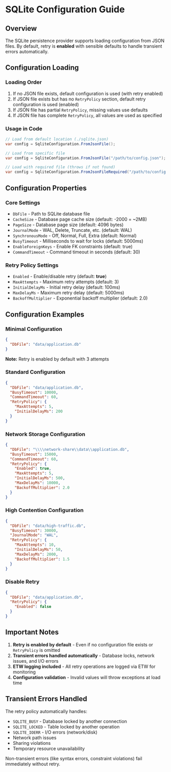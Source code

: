 # SQLite Configuration Guide

## Overview

The SQLite persistence provider supports loading configuration from JSON files. By default, retry is **enabled** with sensible defaults to handle transient errors automatically.

## Configuration Loading

### Loading Order
1. If no JSON file exists, default configuration is used (with retry enabled)
2. If JSON file exists but has no `RetryPolicy` section, default retry configuration is used (enabled)
3. If JSON file has partial `RetryPolicy`, missing values use defaults
4. If JSON file has complete `RetryPolicy`, all values are used as specified

### Usage in Code

```csharp
// Load from default location (./sqlite.json)
var config = SqliteConfiguration.FromJsonFile();

// Load from specific file
var config = SqliteConfiguration.FromJsonFile("/path/to/config.json");

// Load with required file (throws if not found)
var config = SqliteConfiguration.FromJsonFileRequired("/path/to/config.json");
```

## Configuration Properties

### Core Settings
- `DbFile` - Path to SQLite database file
- `CacheSize` - Database page cache size (default: -2000 = ~2MB)
- `PageSize` - Database page size (default: 4096 bytes)
- `JournalMode` - WAL, Delete, Truncate, etc. (default: WAL)
- `SynchronousMode` - Off, Normal, Full, Extra (default: Normal)
- `BusyTimeout` - Milliseconds to wait for locks (default: 5000ms)
- `EnableForeignKeys` - Enable FK constraints (default: true)
- `CommandTimeout` - Command timeout in seconds (default: 30)

### Retry Policy Settings
- `Enabled` - Enable/disable retry (default: **true**)
- `MaxAttempts` - Maximum retry attempts (default: 3)
- `InitialDelayMs` - Initial retry delay (default: 100ms)
- `MaxDelayMs` - Maximum retry delay (default: 5000ms)
- `BackoffMultiplier` - Exponential backoff multiplier (default: 2.0)

## Configuration Examples

### Minimal Configuration
```json
{
  "DbFile": "data/application.db"
}
```
**Note:** Retry is enabled by default with 3 attempts

### Standard Configuration
```json
{
  "DbFile": "data/application.db",
  "BusyTimeout": 10000,
  "CommandTimeout": 60,
  "RetryPolicy": {
    "MaxAttempts": 5,
    "InitialDelayMs": 200
  }
}
```

### Network Storage Configuration
```json
{
  "DbFile": "\\\\network-share\\data\\application.db",
  "BusyTimeout": 15000,
  "CommandTimeout": 60,
  "RetryPolicy": {
    "Enabled": true,
    "MaxAttempts": 5,
    "InitialDelayMs": 500,
    "MaxDelayMs": 10000,
    "BackoffMultiplier": 2.0
  }
}
```

### High Contention Configuration
```json
{
  "DbFile": "data/high-traffic.db",
  "BusyTimeout": 30000,
  "JournalMode": "WAL",
  "RetryPolicy": {
    "MaxAttempts": 10,
    "InitialDelayMs": 50,
    "MaxDelayMs": 2000,
    "BackoffMultiplier": 1.5
  }
}
```

### Disable Retry
```json
{
  "DbFile": "data/application.db",
  "RetryPolicy": {
    "Enabled": false
  }
}
```

## Important Notes

1. **Retry is enabled by default** - Even if no configuration file exists or `RetryPolicy` is omitted
2. **Transient errors handled automatically** - Database locks, network issues, and I/O errors
3. **ETW logging included** - All retry operations are logged via ETW for monitoring
4. **Configuration validation** - Invalid values will throw exceptions at load time

## Transient Errors Handled

The retry policy automatically handles:
- `SQLITE_BUSY` - Database locked by another connection
- `SQLITE_LOCKED` - Table locked by another operation
- `SQLITE_IOERR` - I/O errors (network/disk)
- Network path issues
- Sharing violations
- Temporary resource unavailability

Non-transient errors (like syntax errors, constraint violations) fail immediately without retry.